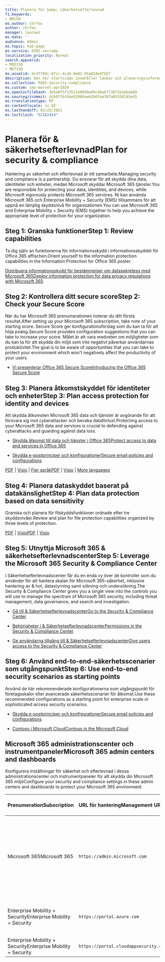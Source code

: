 ```yaml
---
title: Planera för &amp; säkerhetsefterlevnad
f1.keywords:
- NOCSH
ms.author: chrfox
author: chrfox
manager: laurawi
ms.date: ''
audience: Admin
ms.topic: hub-page
ms.service: O365-seccomp
localization_priority: Normal
search.appverid:
- MOE150
- MET150
ms.assetid: dc4f704c-6fcc-4cab-9a02-95a824e4fb57
description: Den här startsidan innehåller länkar och planeringsinformation för säkerhet och efterlevnad i Office 365.
ms.collection: M365-security-compliance
ms.custom: seo-marvel-apr2020
ms.openlocfilehash: 3e5e0f5f13511e0890a69c48ab7738f2b1ebab60
ms.sourcegitcommit: dcb97fbfdae52960ae62b6faa707a05358193ed5
ms.translationtype: MT
ms.contentlocale: sv-SE
ms.lasthandoff: 03/25/2021
ms.locfileid: "52162454"
---
```

# <a name="plan-for-security-amp-compliance"></a><span data-ttu-id="26fd2-103">Planera för &amp; säkerhetsefterlevnad</span><span class="sxs-lookup"><span data-stu-id="26fd2-103">Plan for security &amp; compliance</span></span>

<span data-ttu-id="26fd2-104">Hantering av säkerhet och efterlevnad är ett samarbete.</span><span class="sxs-lookup"><span data-stu-id="26fd2-104">Managing security and compliance is a partnership.</span></span> <span data-ttu-id="26fd2-105">Du ansvarar för att skydda dina data, identiteter och enheter, medan Microsoft skyddar Microsoft 365 tjänster.</span><span class="sxs-lookup"><span data-stu-id="26fd2-105">You are responsible for protecting your data, identities, and devices, while Microsoft vigorously protects Microsoft 365 services.</span></span> <span data-ttu-id="26fd2-106">Ni kan använda Microsoft 365 och Enterprise Mobility + Security (EMS) tillsammans för att uppnå en lämplig skyddsnivå för organisationen.</span><span class="sxs-lookup"><span data-stu-id="26fd2-106">You can use Microsoft 365 and Enterprise Mobility + Security (EMS) together to help you achieve the appropriate level of protection for your organization.</span></span>
  
## <a name="step-1-review-capabilities"></a><span data-ttu-id="26fd2-107">Steg 1: Granska funktioner</span><span class="sxs-lookup"><span data-stu-id="26fd2-107">Step 1: Review capabilities</span></span>

<span data-ttu-id="26fd2-108">Ta dig själv an funktionerna för informationsskydd i informationsskyddet för Office 365 affischen.</span><span class="sxs-lookup"><span data-stu-id="26fd2-108">Orient yourself to the information protection capabilities in the Information Protection for Office 365 poster.</span></span> 
  
[<span data-ttu-id="26fd2-109">Distribuera informationsskydd för bestämmelser om datasekretess med Microsoft 365</span><span class="sxs-lookup"><span data-stu-id="26fd2-109">Deploy information protection for data privacy regulations with Microsoft 365</span></span>](../solutions/information-protection-deploy.md?view=o365-worldwide)
  
## <a name="step-2-check-your-secure-score"></a><span data-ttu-id="26fd2-110">Steg 2: Kontrollera ditt secure score</span><span class="sxs-lookup"><span data-stu-id="26fd2-110">Step 2: Check your Secure Score</span></span>

<span data-ttu-id="26fd2-111">När du har Microsoft 365 prenumerationen noterar du ditt första resultat.</span><span class="sxs-lookup"><span data-stu-id="26fd2-111">After setting up your Microsoft 365 subscription, take note of your starting score.</span></span> <span data-ttu-id="26fd2-112">Secure Score ger konfigurationsförslag som du kan ta för att höja poäng.</span><span class="sxs-lookup"><span data-stu-id="26fd2-112">Secure Score provides configuration suggestions that you can take to increase your score.</span></span> <span data-ttu-id="26fd2-113">Målet är att vara medveten om möjligheter som du kan ta för att skydda din miljö som inte negativt påverkar användarnas produktivitet.</span><span class="sxs-lookup"><span data-stu-id="26fd2-113">The goal is to be aware of opportunities that you can take to protect your environment which won't negatively affect the productivity of your users.</span></span>
  
- [<span data-ttu-id="26fd2-114">Vi presenterar Office 365 Secure Score</span><span class="sxs-lookup"><span data-stu-id="26fd2-114">Introducing the Office 365 Secure Score</span></span>](../security/defender/microsoft-secure-score.md)
    
## <a name="step-3-plan-access-protection-for-identity-and-devices"></a><span data-ttu-id="26fd2-115">Steg 3: Planera åtkomstskyddet för identiteter och enheter</span><span class="sxs-lookup"><span data-stu-id="26fd2-115">Step 3: Plan access protection for identity and devices</span></span>

<span data-ttu-id="26fd2-116">Att skydda åtkomsten Microsoft 365 data och tjänster är avgörande för att försvara sig mot cyberattacker och bevaka dataförlust.</span><span class="sxs-lookup"><span data-stu-id="26fd2-116">Protecting access to your Microsoft 365 data and services is crucial to defending against cyberattacks and guarding against data loss.</span></span>
  
- [<span data-ttu-id="26fd2-117">Skydda åtkomst till data och tjänster i Office 365</span><span class="sxs-lookup"><span data-stu-id="26fd2-117">Protect access to data and services in Office 365</span></span>](protect-access-to-data-and-services.md)
    
- [<span data-ttu-id="26fd2-118">Skydda e-postprinciper och konfigurationer</span><span class="sxs-lookup"><span data-stu-id="26fd2-118">Secure email policies and configurations</span></span>](../security/office-365-security/secure-email-recommended-policies.md)
    
<span data-ttu-id="26fd2-119">[PDF](https://go.microsoft.com/fwlink/p/?linkid=841656)  |  [Visio](https://go.microsoft.com/fwlink/p/?linkid=841657)  |  [Fler språk](https://www.microsoft.com/download/details.aspx?id=55032)</span><span class="sxs-lookup"><span data-stu-id="26fd2-119">[PDF](https://go.microsoft.com/fwlink/p/?linkid=841656) | [Visio](https://go.microsoft.com/fwlink/p/?linkid=841657) | [More languages](https://www.microsoft.com/download/details.aspx?id=55032)</span></span>
  
## <a name="step-4-plan-data-protection-based-on-data-sensitivity"></a><span data-ttu-id="26fd2-120">Steg 4: Planera dataskyddet baserat på datakänslighet</span><span class="sxs-lookup"><span data-stu-id="26fd2-120">Step 4: Plan data protection based on data sensitivity</span></span>

<span data-ttu-id="26fd2-121">Granska och planera för filskyddsfunktioner ordnade efter tre skyddsnivåer.</span><span class="sxs-lookup"><span data-stu-id="26fd2-121">Review and plan for file protection capabilities organized by three levels of protection.</span></span>
  
<span data-ttu-id="26fd2-122">[PDF](https://download.microsoft.com/download/7/8/9/789645A5-BD10-4541-BC33-F8D1EFF5E911/MSFT_cloud_architecture_O365%20file%20protection.pdf) | [Visio](https://download.microsoft.com/download/7/8/9/789645A5-BD10-4541-BC33-F8D1EFF5E911/MSFT_cloud_architecture_O365%20file%20protection.vsdx)</span><span class="sxs-lookup"><span data-stu-id="26fd2-122">[PDF](https://download.microsoft.com/download/7/8/9/789645A5-BD10-4541-BC33-F8D1EFF5E911/MSFT_cloud_architecture_O365%20file%20protection.pdf) | [Visio](https://download.microsoft.com/download/7/8/9/789645A5-BD10-4541-BC33-F8D1EFF5E911/MSFT_cloud_architecture_O365%20file%20protection.vsdx)</span></span>
  
## <a name="step-5-leverage-the-microsoft-365-security-amp-compliance-center"></a><span data-ttu-id="26fd2-123">Steg 5: Utnyttja Microsoft 365 &amp; säkerhetsefterlevnadscenter</span><span class="sxs-lookup"><span data-stu-id="26fd2-123">Step 5: Leverage the Microsoft 365 Security &amp; Compliance Center</span></span>

<span data-ttu-id="26fd2-124">I Säkerhetsefterlevnadscenter får du en enda vy över de kontroller som du använder för att hantera skalan för Microsoft 365-säkerhet, inklusive hantering av &amp; hot, datastyrning samt sökning och undersökning.</span><span class="sxs-lookup"><span data-stu-id="26fd2-124">The Security &amp; Compliance Center gives you a single view into the controls you will use to manage the spectrum of Microsoft 365 security, including threat management, data governance, and search and investigation.</span></span> 
  
- [<span data-ttu-id="26fd2-125">Gå till &amp; Säkerhetsefterlevnadscenter</span><span class="sxs-lookup"><span data-stu-id="26fd2-125">Go to the Security &amp; Compliance Center</span></span>](./microsoft-365-compliance-center.md)
    
- [<span data-ttu-id="26fd2-126">Behörigheter i &amp; Säkerhetsefterlevnadscenter</span><span class="sxs-lookup"><span data-stu-id="26fd2-126">Permissions in the Security &amp; Compliance Center</span></span>](~/security/office-365-security/protect-against-threats.md)
    
- [<span data-ttu-id="26fd2-127">Ge användarna tillgång till &amp; Säkerhetsefterlevnadscenter</span><span class="sxs-lookup"><span data-stu-id="26fd2-127">Give users access to the Security &amp; Compliance Center</span></span>](~/security/office-365-security/grant-access-to-the-security-and-compliance-center.md)
    
## <a name="step-6-use-end-to-end-security-scenarios-as-starting-points"></a><span data-ttu-id="26fd2-128">Steg 6: Använd end-to-end-säkerhetsscenarier som utgångspunkt</span><span class="sxs-lookup"><span data-stu-id="26fd2-128">Step 6: Use end-to-end security scenarios as starting points</span></span>

<span data-ttu-id="26fd2-129">Använd de här rekommenderade konfigurationerna som utgångspunkt för företagsskalor eller avancerade säkerhetsscenarier för åtkomst.</span><span class="sxs-lookup"><span data-stu-id="26fd2-129">Use these recommended configurations as a starting point for enterprise scale or sophisticated access security scenarios.</span></span>
  
- [<span data-ttu-id="26fd2-130">Skydda e-postprinciper och konfigurationer</span><span class="sxs-lookup"><span data-stu-id="26fd2-130">Secure email policies and configurations</span></span>](../security/office-365-security/secure-email-recommended-policies.md)
    
- [<span data-ttu-id="26fd2-131">Contoso i Microsoft Cloud</span><span class="sxs-lookup"><span data-stu-id="26fd2-131">Contoso in the Microsoft Cloud</span></span>](../enterprise/contoso-case-study.md)
    
## <a name="microsoft-365-admin-centers-and-dashboards"></a><span data-ttu-id="26fd2-132">Microsoft 365 administrationscenter och instrumentpaneler</span><span class="sxs-lookup"><span data-stu-id="26fd2-132">Microsoft 365 admin centers and dashboards</span></span>

<span data-ttu-id="26fd2-133">Konfigurera inställningar för säkerhet och efterlevnad i dessa administrationscenter och instrumentpaneler för att skydda din Microsoft 365 miljö</span><span class="sxs-lookup"><span data-stu-id="26fd2-133">Configure your security and compliance settings in these admin centers and dashboards to protect your Microsoft 365 environment</span></span>
  
|<span data-ttu-id="26fd2-134">**Prenumeration**</span><span class="sxs-lookup"><span data-stu-id="26fd2-134">**Subscription**</span></span>|<span data-ttu-id="26fd2-135">**URL för hantering**</span><span class="sxs-lookup"><span data-stu-id="26fd2-135">**Management URL**</span></span>|<span data-ttu-id="26fd2-136">**Instrumentpaneler och administrationscenter**</span><span class="sxs-lookup"><span data-stu-id="26fd2-136">**Dashboards and admin centers**</span></span>|
|:-----|:-----|:-----|
|<span data-ttu-id="26fd2-137">Microsoft 365</span><span class="sxs-lookup"><span data-stu-id="26fd2-137">Microsoft 365</span></span>  <br/> |`https://admin.microsoft.com`  <br/> | <span data-ttu-id="26fd2-138">Administrationscenter för Microsoft 365</span><span class="sxs-lookup"><span data-stu-id="26fd2-138">Microsoft 365 admin center</span></span>  <br/>  <span data-ttu-id="26fd2-139">Center &amp; för säkerhetsefterlevnad</span><span class="sxs-lookup"><span data-stu-id="26fd2-139">Security &amp; Compliance Center</span></span>  <br/>  <span data-ttu-id="26fd2-140">Exchange administrationscenter</span><span class="sxs-lookup"><span data-stu-id="26fd2-140">Exchange admin center</span></span>  <br/>  <span data-ttu-id="26fd2-141">SharePoint administrationscenter OneDrive för företag administrationscenter</span><span class="sxs-lookup"><span data-stu-id="26fd2-141">SharePoint admin center and OneDrive for Business admin center</span></span>  <br/> |
|<span data-ttu-id="26fd2-142">Enterprise Mobility + Security</span><span class="sxs-lookup"><span data-stu-id="26fd2-142">Enterprise Mobility + Security</span></span>  <br/> |`https://portal.azure.com`  <br/> | <span data-ttu-id="26fd2-143">Azure Active Directory</span><span class="sxs-lookup"><span data-stu-id="26fd2-143">Azure Active Directory</span></span>  <br/>  <span data-ttu-id="26fd2-144">Microsoft Mobile Application Management</span><span class="sxs-lookup"><span data-stu-id="26fd2-144">Microsoft Mobile Application Management</span></span>  <br/>  <span data-ttu-id="26fd2-145">Microsoft Intune</span><span class="sxs-lookup"><span data-stu-id="26fd2-145">Microsoft Intune</span></span>  <br/> |
|<span data-ttu-id="26fd2-146">Enterprise Mobility + Security</span><span class="sxs-lookup"><span data-stu-id="26fd2-146">Enterprise Mobility + Security</span></span>  <br/> |`https://portal.cloudappsecurity.com`  <br/> | <span data-ttu-id="26fd2-147">Cloud App Security</span><span class="sxs-lookup"><span data-stu-id="26fd2-147">Cloud App Security</span></span>  <br/> |